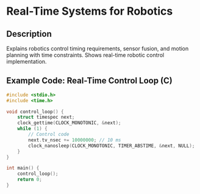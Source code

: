 # Real-Time Systems for Robotics

## Description
Explains robotics control timing requirements, sensor fusion, and motion planning with time constraints. Shows real-time robotic control implementation.

## Example Code: Real-Time Control Loop (C)
```c
#include <stdio.h>
#include <time.h>

void control_loop() {
    struct timespec next;
    clock_gettime(CLOCK_MONOTONIC, &next);
    while (1) {
        // Control code
        next.tv_nsec += 10000000; // 10 ms
        clock_nanosleep(CLOCK_MONOTONIC, TIMER_ABSTIME, &next, NULL);
    }
}

int main() {
    control_loop();
    return 0;
}
```
